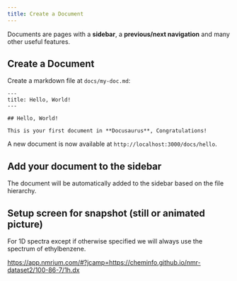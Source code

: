 ```yaml
---
title: Create a Document
---
```


Documents are pages with a **sidebar**, a **previous/next navigation** and many other useful features.

## Create a Document

Create a markdown file at `docs/my-doc.md`:

```mdx title="docs/hello.md"
---
title: Hello, World!
---

## Hello, World!

This is your first document in **Docusaurus**, Congratulations!
```

A new document is now available at `http://localhost:3000/docs/hello`.

## Add your document to the sidebar

The document will be automatically added to the sidebar based
on the file hierarchy.

## Setup screen for snapshot (still or animated picture)

For 1D spectra except if otherwise specified we will always use the spectrum of ethylbenzene.

https://app.nmrium.com/#?jcamp=https://cheminfo.github.io/nmr-dataset2/100-86-7/1h.dx
